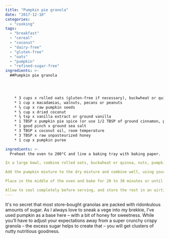 ```yaml
---
title: "Pumpkin pie granola"
date: "2017-12-10"
categories: 
  - "cooking"
tags: 
  - "breakfast"
  - "cereal"
  - "coconut"
  - "dairy-free"
  - "gluten-free"
  - "oats"
  - "pumpkin"
  - "refined-sugar-free"
ingredients: >-
  ##Pumpkin pie granola



    
 	* 3 cups x rolled oats (gluten-free if necessary), buckwheat or quinoa
 	* 1 cup x macadamias, walnuts, pecans or peanuts
 	* ½ cup x raw pumpkin seeds
 	* ½ cup x dried coconut
 	* ¼ tsp x vanilla extract or ground vanilla
 	* 1 TBSP x pumpkin pie spice (or use 1/2 TBSP of ground cinnamon, plus 1/4 TBSP of both ginger and nutmeg)
 	* 1 good pinch x ground sea salt
 	* 3 TBSP x coconut oil, room temperature
 	* 3 TBSP x raw unpasteurized honey
 	* 1 cup x pumpkin puree

ingredients: >-
  Preheat the oven to 200°C and line a baking tray with baking paper.

In a large bowl, combine rolled oats, buckwheat or quinoa, nuts, pumpkin seeds, coconut, vanilla (if using dry ground), spices and salt. In a separate bowl add coconut oil, honey, vanilla (if using extract) and pumpkin puree. Mash until completely smooth (or use a blender).

Add the pumpkin mixture to the dry mixture and combine well, using your hands, for about a minute, so all is well-coated and clumpy. Turn out and spread the granola in an even layer on the baking tray.

Place in the middle of the oven and bake for 20 to 30 minutes or until the granola browns and crisps up, checking every 10 minutes and turning the granola over with a wooden spoon.

Allow to cool completely before serving, and store the rest in an airtight container. Serve with full-fat yoghurt or your favourite non-dairy alternative.
---
```

It's no secret that most store-bought granolas are packed with ridonkulous amounts of sugar. As I always love to sneak a vege into my brekkie, I’ve used pumpkin as a base here – with a bit of honey for sweetness. While you’ll have to adjust your expectations away from a super crunchy crispy granola – the excess sugar helps to create that – you will get clusters of nutty nutritious goodness.
